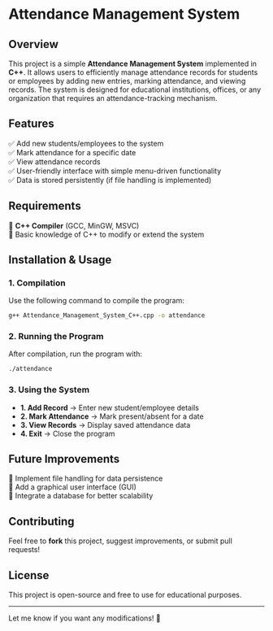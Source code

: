
# **Attendance Management System**  

## **Overview**  
This project is a simple **Attendance Management System** implemented in **C++**. It allows users to efficiently manage attendance records for students or employees by adding new entries, marking attendance, and viewing records. The system is designed for educational institutions, offices, or any organization that requires an attendance-tracking mechanism.  

## **Features**  
✅ Add new students/employees to the system  
✅ Mark attendance for a specific date  
✅ View attendance records  
✅ User-friendly interface with simple menu-driven functionality  
✅ Data is stored persistently (if file handling is implemented)  

## **Requirements**  
🔹 **C++ Compiler** (GCC, MinGW, MSVC)  
🔹 Basic knowledge of C++ to modify or extend the system  

## **Installation & Usage**  

### **1. Compilation**  
Use the following command to compile the program:  
```bash
g++ Attendance_Management_System_C++.cpp -o attendance
```

### **2. Running the Program**  
After compilation, run the program with:  
```bash
./attendance
```

### **3. Using the System**  
- **1. Add Record** → Enter new student/employee details  
- **2. Mark Attendance** → Mark present/absent for a date  
- **3. View Records** → Display saved attendance data  
- **4. Exit** → Close the program  

## **Future Improvements**  
🚀 Implement file handling for data persistence  
🚀 Add a graphical user interface (GUI)  
🚀 Integrate a database for better scalability  

## **Contributing**  
Feel free to **fork** this project, suggest improvements, or submit pull requests!  

## **License**  
This project is open-source and free to use for educational purposes.  

---

Let me know if you want any modifications! 🚀
